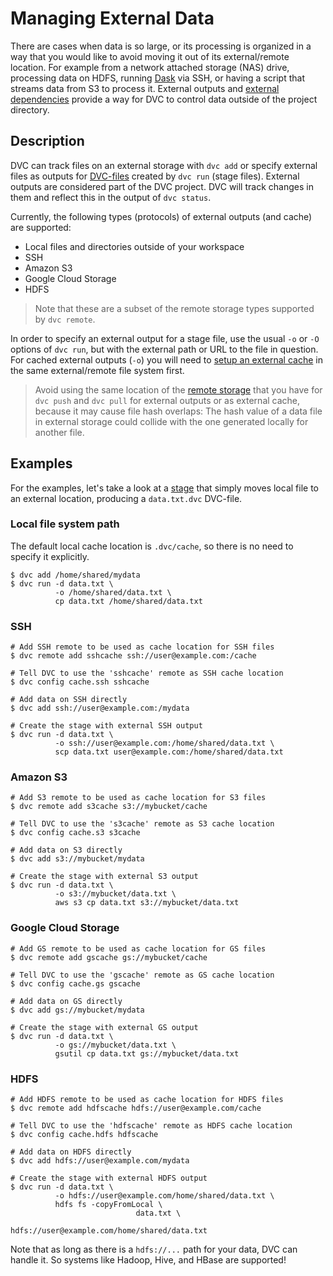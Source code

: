 # Managing External Data

There are cases when data is so large, or its processing is organized in a way
that you would like to avoid moving it out of its external/remote location. For
example from a network attached storage (NAS) drive, processing data on HDFS,
running [Dask](https://dask.org/) via SSH, or having a script that streams data
from S3 to process it. External outputs and
[external dependencies](/doc/user-guide/external-dependencies) provide a way for
DVC to control data outside of the <abbr>project</abbr> directory.

## Description

DVC can track files on an external storage with `dvc add` or specify external
files as <abbr>outputs</abbr> for [DVC-files](/doc/user-guide/dvc-file-format)
created by `dvc run` (stage files). External outputs are considered part of the
DVC project. DVC will track changes in them and reflect this in the output of
`dvc status`.

Currently, the following types (protocols) of external outputs (and
<abbr>cache</abbr>) are supported:

- Local files and directories outside of your <abbr>workspace</abbr>
- SSH
- Amazon S3
- Google Cloud Storage
- HDFS

> Note that these are a subset of the remote storage types supported by
> `dvc remote`.

In order to specify an external output for a stage file, use the usual `-o` or
`-O` options of `dvc run`, but with the external path or URL to the file in
question. For <abbr>cached</abbr> external outputs (`-o`) you will need to
[setup an external cache](/doc/use-cases/shared-development-server#configure-the-external-shared-cache)
in the same external/remote file system first.

> Avoid using the same location of the
> [remote storage](/doc/command-reference/remote) that you have for `dvc push`
> and `dvc pull` for external outputs or as external cache, because it may cause
> file hash overlaps: The hash value of a data file in external storage could
> collide with the one generated locally for another file.

## Examples

For the examples, let's take a look at a [stage](/doc/command-reference/run)
that simply moves local file to an external location, producing a `data.txt.dvc`
DVC-file.

### Local file system path

The default local cache location is `.dvc/cache`, so there is no need to specify
it explicitly.

```dvc
$ dvc add /home/shared/mydata
$ dvc run -d data.txt \
          -o /home/shared/data.txt \
          cp data.txt /home/shared/data.txt
```

### SSH

```dvc
# Add SSH remote to be used as cache location for SSH files
$ dvc remote add sshcache ssh://user@example.com:/cache

# Tell DVC to use the 'sshcache' remote as SSH cache location
$ dvc config cache.ssh sshcache

# Add data on SSH directly
$ dvc add ssh://user@example.com:/mydata

# Create the stage with external SSH output
$ dvc run -d data.txt \
          -o ssh://user@example.com:/home/shared/data.txt \
          scp data.txt user@example.com:/home/shared/data.txt
```

### Amazon S3

```dvc
# Add S3 remote to be used as cache location for S3 files
$ dvc remote add s3cache s3://mybucket/cache

# Tell DVC to use the 's3cache' remote as S3 cache location
$ dvc config cache.s3 s3cache

# Add data on S3 directly
$ dvc add s3://mybucket/mydata

# Create the stage with external S3 output
$ dvc run -d data.txt \
          -o s3://mybucket/data.txt \
          aws s3 cp data.txt s3://mybucket/data.txt
```

### Google Cloud Storage

```dvc
# Add GS remote to be used as cache location for GS files
$ dvc remote add gscache gs://mybucket/cache

# Tell DVC to use the 'gscache' remote as GS cache location
$ dvc config cache.gs gscache

# Add data on GS directly
$ dvc add gs://mybucket/mydata

# Create the stage with external GS output
$ dvc run -d data.txt \
          -o gs://mybucket/data.txt \
          gsutil cp data.txt gs://mybucket/data.txt
```

### HDFS

```dvc
# Add HDFS remote to be used as cache location for HDFS files
$ dvc remote add hdfscache hdfs://user@example.com/cache

# Tell DVC to use the 'hdfscache' remote as HDFS cache location
$ dvc config cache.hdfs hdfscache

# Add data on HDFS directly
$ dvc add hdfs://user@example.com/mydata

# Create the stage with external HDFS output
$ dvc run -d data.txt \
          -o hdfs://user@example.com/home/shared/data.txt \
          hdfs fs -copyFromLocal \
                            data.txt \
                            hdfs://user@example.com/home/shared/data.txt
```

Note that as long as there is a `hdfs://...` path for your data, DVC can handle
it. So systems like Hadoop, Hive, and HBase are supported!
